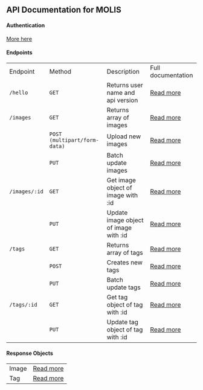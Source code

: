## API Documentation for MOLIS

#### Authentication

[More here](authentication.md)

#### Endpoints

<table>
  <tr>
    <td>Endpoint</td>
    <td>Method</td>
    <td>Description</td>
    <td>Full documentation</td>
  </tr>
  <tr>
    <td><code>/hello</code></td>
    <td><code>GET</code></td>
    <td>Returns user name and api version</td>
    <td><a href="get-hello.md">Read more</a></td>
  </tr>
  <tr>
    <td><code>/images</code></td>
    <td><code>GET</code></td>
    <td>Returns array of images</td>
    <td><a href="get-images.md">Read more</a></td>
  </tr>
  <tr>
    <td></td>
    <td><code>POST (multipart/form-data)</code></td>
    <td>Upload new images</td>
    <td><a href="post-images.md">Read more</a></td>
  </tr>
  <tr>
    <td></td>
    <td><code>PUT</code></td>
    <td>Batch update images</td>
    <td><a href="put-images.md">Read more</a></td>
  </tr>
  <tr>
    <td><code>/images/:id</code></td>
    <td><code>GET</code></td>
    <td>Get image object of image with :id</td>
    <td><a href="get-images-id.md">Read more</a></td>
  </tr>
  <tr>
    <td></td>
    <td><code>PUT</code></td>
    <td>Update image object of image with :id</td>
    <td><a href="put-images-id.md">Read more</a></td>
  </tr>
  <tr>
    <td><code>/tags</code></td>
    <td><code>GET</code></td>
    <td>Returns array of tags</td>
    <td><a href="get-tags.md">Read more</a></td>
  </tr>
  <tr>
    <td></td>
    <td><code>POST</code></td>
    <td>Creates new tags</td>
    <td><a href="post-tags.md">Read more</a></td>
  </tr>
  <tr>
    <td></td>
    <td><code>PUT</code></td>
    <td>Batch update tags</td>
    <td><a href="put-tags.md">Read more</a></td>
  </tr>
  <tr>
    <td><code>/tags/:id</code></td>
    <td><code>GET</code></td>
    <td>Get tag object of tag with :id</td>
    <td><a href="get-tags-id.md">Read more</a></td>
  </tr>
  <tr>
    <td></td>
    <td><code>PUT</code></td>
    <td>Update tag object of tag with :id</td>
    <td><a href="put-tags-id.md">Read more</a></td>
  </tr>
</table>

#### Response Objects

<table>
  <tr>
    <td>Image</td>
    <td><a href="image-object.md">Read more</a></td>
  </tr>
  <tr>
    <td>Tag</td>
    <td><a href="tag-object.md">Read more</a></td>
  </tr>
</table>